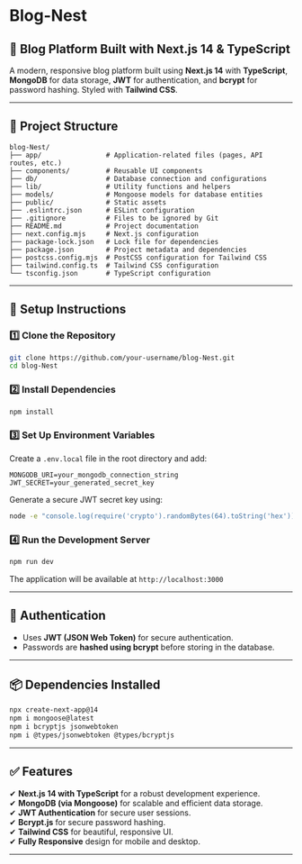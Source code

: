 # Blog-Nest

## 🚀 Blog Platform Built with Next.js 14 & TypeScript

A modern, responsive blog platform built using **Next.js 14** with **TypeScript**, **MongoDB** for data storage, **JWT** for authentication, and **bcrypt** for password hashing. Styled with **Tailwind CSS**.

---

## 📁 Project Structure

```
blog-Nest/
├── app/                # Application-related files (pages, API routes, etc.)
├── components/         # Reusable UI components
├── db/                 # Database connection and configurations
├── lib/                # Utility functions and helpers
├── models/             # Mongoose models for database entities
├── public/             # Static assets
├── .eslintrc.json      # ESLint configuration
├── .gitignore          # Files to be ignored by Git
├── README.md           # Project documentation
├── next.config.mjs     # Next.js configuration
├── package-lock.json   # Lock file for dependencies
├── package.json        # Project metadata and dependencies
├── postcss.config.mjs  # PostCSS configuration for Tailwind CSS
├── tailwind.config.ts  # Tailwind CSS configuration
└── tsconfig.json       # TypeScript configuration
```

---

## 🔧 Setup Instructions

### **1️⃣ Clone the Repository**
```sh
git clone https://github.com/your-username/blog-Nest.git
cd blog-Nest
```

### **2️⃣ Install Dependencies**
```sh
npm install
```

### **3️⃣ Set Up Environment Variables**
Create a `.env.local` file in the root directory and add:
```env
MONGODB_URI=your_mongodb_connection_string
JWT_SECRET=your_generated_secret_key
```
Generate a secure JWT secret key using:
```sh
node -e "console.log(require('crypto').randomBytes(64).toString('hex'))"
```

### **4️⃣ Run the Development Server**
```sh
npm run dev
```
The application will be available at `http://localhost:3000`

---

## 🔑 Authentication
- Uses **JWT (JSON Web Token)** for secure authentication.
- Passwords are **hashed using bcrypt** before storing in the database.

---

## 📦 Dependencies Installed
```sh
npx create-next-app@14
npm i mongoose@latest
npm i bcryptjs jsonwebtoken
npm i @types/jsonwebtoken @types/bcryptjs
```

---

## ✅ Features
✔ **Next.js 14 with TypeScript** for a robust development experience.  
✔ **MongoDB (via Mongoose)** for scalable and efficient data storage.  
✔ **JWT Authentication** for secure user sessions.  
✔ **Bcrypt.js** for secure password hashing.  
✔ **Tailwind CSS** for beautiful, responsive UI.  
✔ **Fully Responsive** design for mobile and desktop.  

---


